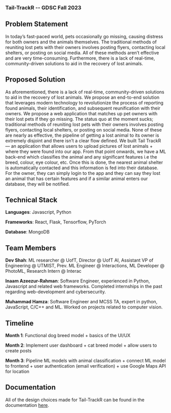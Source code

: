### Tail-TrackR -- GDSC Fall 2023


## Problem Statement

In today’s fast-paced world, pets occasionally go missing, causing distress for both owners and the animals themselves. The traditional methods of reuniting lost pets with their owners involves posting flyers, contacting local shelters, or posting on social media. All of these methods aren’t effective and are very time-consuming. Furthermore, there is a lack of real-time, community-driven solutions to aid in the recovery of lost animals. 

## Proposed Solution
As aforementioned, there is a lack of real-time, community-driven solutions to aid in the recovery of lost animals. We propose an end-to-end solution that leverages modern technology to revolutionize the process of reporting found animals, their identification, and subsequent reunification with their owners. We propose a web application that matches up pet owners with their lost pets if they go missing. The status quo at the moment sucks; traditional methods of reuniting lost pets with their owners involves posting flyers, contacting local shelters, or posting on social media. None of these are nearly as effective, the pipeline of getting a lost animal to its owner is extremely disjoint and there isn’t a clear flow defined. We built Tail TrackR — an application that allows users to upload pictures of lost animals + where they were found into our app. From that point onwards, we have a ML back-end which classifies the animal and any significant features i.e the breed, colour, eye colour, etc. Once this is done, the nearest animal shelter is automatically contacted and this information is fed into their database. For the owner, they can simply login to the app and they can say they lost an animal that has certain features and if a similar animal enters our database, they will be notified.

## Technical Stack

**Languages**: Javascript, Python 

**Frameworks**: React, Flask, Tensorflow, PyTorch

**Database**: MongoDB

## Team Members

**Dev Shah**: ML researcher @ UofT, Director @ UofT AI, Assistant VP of Engineering @ UTMIST, Prev. ML Engineer @ Interactions, ML Developer @ PhotoML, Research Intern @ Interac

**Inaam Azeezur-Rahman**: Software Engineer, experienced in Python, Javascript and related web frameworks. Completed internships in the past regarding web-development and cybersecurity.

**Muhammad Hamza**: Software Engineer and MCSS TA, expert in python, JavaScript, C/C++ and ML.  Worked on projects related to computer vision.

## Timeline

**Month 1**: Functional dog breed model + basics of the UI/UX

**Month 2**: Implement user dashboard + cat breed model + allow users to create posts

**Month 3**: Pipeline ML models with animal classification + connect ML model to frontend + user authentication (email verification) + use Google Maps API for location 


## Documentation

All of the design choices made for Tail-TrackR can be found in the documentation [here](https://drive.google.com/file/d/1IqMZ8J38FCWrdh23JKehvJMs9rVCrUF2/view?usp=sharing).





